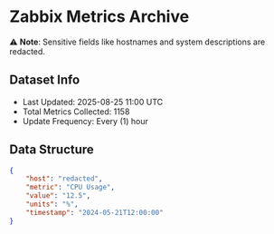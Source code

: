 # Zabbix Metrics Archive

⚠️ **Note**: Sensitive fields like hostnames and system descriptions are redacted.

## Dataset Info
- Last Updated: 2025-08-25 11:00 UTC
- Total Metrics Collected: 1158
- Update Frequency: Every (1) hour

## Data Structure
```json
{
    "host": "redacted",
    "metric": "CPU Usage",
    "value": "12.5",
    "units": "%",
    "timestamp": "2024-05-21T12:00:00"
}
```
